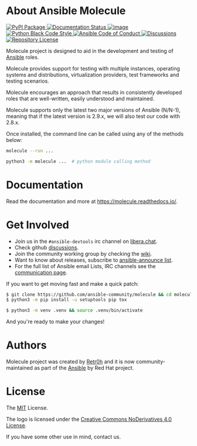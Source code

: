 # About Ansible Molecule

[
![PyPI Package](https://img.shields.io/pypi/v/molecule)
](https://pypi.org/project/molecule/)
[
![Documentation Status](https://readthedocs.org/projects/molecule/badge/?version=latest)
](https://ansible.readthedocs.io/projects/molecule)
[
![image](https://github.com/ansible-community/molecule/workflows/tox/badge.svg)
](https://github.com/ansible-community/molecule/actions)
[
![Python Black Code Style](https://img.shields.io/badge/code%20style-black-000000.svg)
](https://github.com/python/black)
[
![Ansible Code of Conduct](https://img.shields.io/badge/Code%20of%20Conduct-silver.svg)
](https://docs.ansible.com/ansible/latest/community/code_of_conduct.html)
[
![Discussions](https://img.shields.io/badge/Discussions-silver.svg)
](https://github.com/ansible-community/molecule/discussions)
[
![Repository License](https://img.shields.io/badge/license-MIT-brightgreen.svg)
](LICENSE)

Molecule project is designed to aid in the development and testing of
[Ansible](https://ansible.com) roles.

Molecule provides support for testing with multiple instances, operating
systems and distributions, virtualization providers, test frameworks and
testing scenarios.

Molecule encourages an approach that results in consistently developed
roles that are well-written, easily understood and maintained.

Molecule supports only the latest two major versions of Ansible (N/N-1),
meaning that if the latest version is 2.9.x, we will also test our code
with 2.8.x.

Once installed, the command line can be called using any of the methods
below:

```bash
molecule --run ...

python3 -m molecule ...  # python module calling method
```

# Documentation

Read the documentation and more at <https://molecule.readthedocs.io/>.

# Get Involved

- Join us in the `#ansible-devtools` irc channel on
  [libera.chat](https://web.libera.chat/?channel=#ansible-devtools).
- Check github
  [discussions](https://github.com/ansible-community/molecule/discussions).
- Join the community working group by checking the
  [wiki](https://github.com/ansible/community/wiki/Molecule).
- Want to know about releases, subscribe to [ansible-announce
  list](https://groups.google.com/group/ansible-announce).
- For the full list of Ansible email Lists, IRC channels see the
  [communication
  page](https://docs.ansible.com/ansible/latest/community/communication.html).

If you want to get moving fast and make a quick patch:

```bash
$ git clone https://github.com/ansible-community/molecule && cd molecule
$ python3 -m pip install -u setuptools pip tox

$ python3 -m venv .venv && source .venv/bin/activate

```

And you're ready to make your changes!

# Authors

Molecule project was created by [Retr0h](https://github.com/retr0h) and
it is now community-maintained as part of the
[Ansible](https://ansible.com) by Red Hat project.

# License

The
[MIT](https://github.com/ansible-community/molecule/blob/main/LICENSE)
License.

The logo is licensed under the [Creative Commons NoDerivatives 4.0
License](https://creativecommons.org/licenses/by-nd/4.0/).

If you have some other use in mind, contact us.
